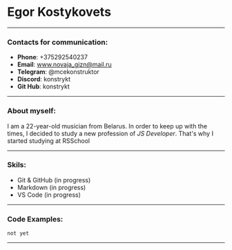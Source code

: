 # Egor Kostykovets
***
### Contacts for communication:
- **Phone**: +375292540237
- **Email**: www.novaja_gizn@mail.ru
- **Telegram**: @mcekonstruktor
- **Discord**: konstrykt
- **Git Hub**: konstrykt
***
### About myself:
I am a 22-year-old musician from Belarus. 
In order to keep up with the times, 
I decided to study a new profession of *JS Developer*.
That's why I started studying at RSSchool
***
### Skils:
- Git & GitHub (in progress)
- Markdown (in progress)
- VS Code (in progress)
***
### Code Examples:
`not yet`
***